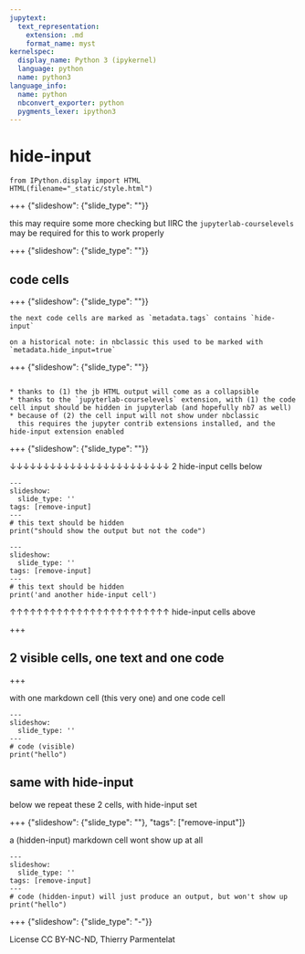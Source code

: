 ```yaml
---
jupytext:
  text_representation:
    extension: .md
    format_name: myst
kernelspec:
  display_name: Python 3 (ipykernel)
  language: python
  name: python3
language_info:
  name: python
  nbconvert_exporter: python
  pygments_lexer: ipython3
---
```


# hide-input

```{code-cell} ipython3
from IPython.display import HTML
HTML(filename="_static/style.html")
```

+++ {"slideshow": {"slide_type": ""}}

this may require some more checking but IIRC the `jupyterlab-courselevels` may be required for this to work properly

+++ {"slideshow": {"slide_type": ""}}

## code cells

+++ {"slideshow": {"slide_type": ""}}

````{caution}
the next code cells are marked as `metadata.tags` contains `hide-input`

on a historical note: in nbclassic this used to be marked with `metadata.hide_input=true`
````

+++ {"slideshow": {"slide_type": ""}}

````{note}

* thanks to (1) the jb HTML output will come as a collapsible
* thanks to the `jupyterlab-courselevels` extension, with (1) the code cell input should be hidden in jupyterlab (and hopefully nb7 as well)
* because of (2) the cell input will not show under nbclassic  
  this requires the jupyter contrib extensions installed, and the hide-input extension enabled
````

+++ {"slideshow": {"slide_type": ""}}

↓↓↓↓↓↓↓↓↓↓↓↓↓↓↓↓↓↓↓↓↓↓↓↓ 2 hide-input cells below

```{code-cell} ipython3
---
slideshow:
  slide_type: ''
tags: [remove-input]
---
# this text should be hidden
print("should show the output but not the code")
```

```{code-cell} ipython3
---
slideshow:
  slide_type: ''
tags: [remove-input]
---
# this text should be hidden
print('and another hide-input cell')
```

↑↑↑↑↑↑↑↑↑↑↑↑↑↑↑↑↑↑↑↑↑↑↑↑ hide-input cells above

+++

## 2 visible cells, one text and one code

+++

with one markdown cell (this very one) and one code cell

```{code-cell} ipython3
---
slideshow:
  slide_type: ''
---
# code (visible)
print("hello")
```

## same with hide-input

below we repeat these 2 cells, with hide-input set

+++ {"slideshow": {"slide_type": ""}, "tags": ["remove-input"]}

a (hidden-input) markdown cell wont show up at all

```{code-cell} ipython3
---
slideshow:
  slide_type: ''
tags: [remove-input]
---
# code (hidden-input) will just produce an output, but won't show up
print("hello")
```

+++ {"slideshow": {"slide_type": "-"}}

License CC BY-NC-ND, Thierry Parmentelat
